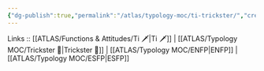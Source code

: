 ```yaml
---
{"dg-publish":true,"permalink":"/atlas/typology-moc/ti-trickster/","created":"2023-01-05T12:06:38.547+01:00","updated":"2023-03-09T09:59:00.061+01:00"}
---
```


Links :: [[ATLAS/Functions & Attitudes/Ti 🗡️\|Ti 🗡️]] | [[ATLAS/Typology MOC/Trickster 🤡\|Trickster 🤡]] | [[ATLAS/Typology MOC/ENFP\|ENFP]] | [[ATLAS/Typology MOC/ESFP\|ESFP]]